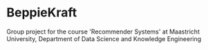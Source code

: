 # BeppieKraft
Group project for the course 'Recommender Systems' at Maastricht University, Department of Data Science and Knowledge Engineering
